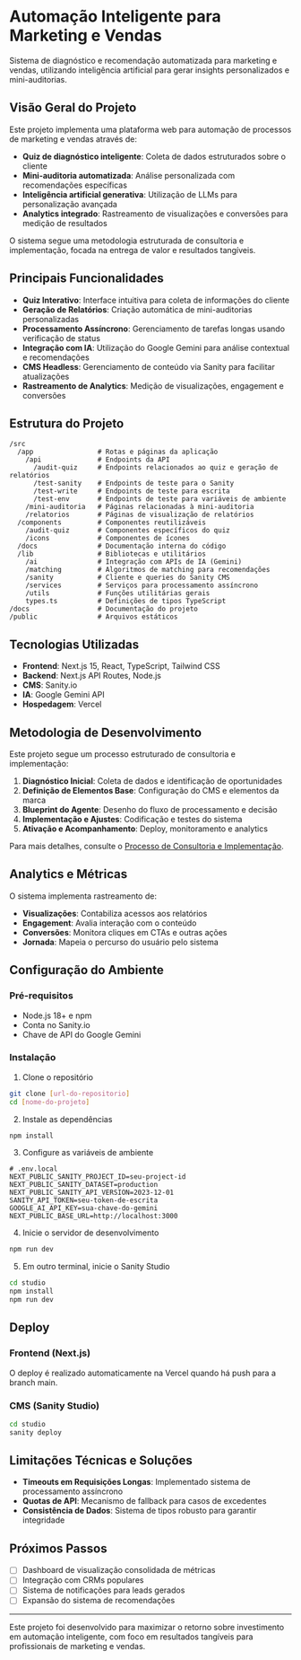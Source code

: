 # Automação Inteligente para Marketing e Vendas

Sistema de diagnóstico e recomendação automatizada para marketing e vendas, utilizando inteligência artificial para gerar insights personalizados e mini-auditorias.

## Visão Geral do Projeto

Este projeto implementa uma plataforma web para automação de processos de marketing e vendas através de:

- **Quiz de diagnóstico inteligente**: Coleta de dados estruturados sobre o cliente
- **Mini-auditoria automatizada**: Análise personalizada com recomendações específicas
- **Inteligência artificial generativa**: Utilização de LLMs para personalização avançada
- **Analytics integrado**: Rastreamento de visualizações e conversões para medição de resultados

O sistema segue uma metodologia estruturada de consultoria e implementação, focada na entrega de valor e resultados tangíveis.

## Principais Funcionalidades

- **Quiz Interativo**: Interface intuitiva para coleta de informações do cliente
- **Geração de Relatórios**: Criação automática de mini-auditorias personalizadas
- **Processamento Assíncrono**: Gerenciamento de tarefas longas usando verificação de status
- **Integração com IA**: Utilização do Google Gemini para análise contextual e recomendações
- **CMS Headless**: Gerenciamento de conteúdo via Sanity para facilitar atualizações
- **Rastreamento de Analytics**: Medição de visualizações, engagement e conversões

## Estrutura do Projeto

```
/src
  /app                # Rotas e páginas da aplicação
    /api              # Endpoints da API
      /audit-quiz     # Endpoints relacionados ao quiz e geração de relatórios
      /test-sanity    # Endpoints de teste para o Sanity
      /test-write     # Endpoints de teste para escrita
      /test-env       # Endpoints de teste para variáveis de ambiente
    /mini-auditoria   # Páginas relacionadas à mini-auditoria
    /relatorios       # Páginas de visualização de relatórios
  /components         # Componentes reutilizáveis
    /audit-quiz       # Componentes específicos do quiz
    /icons            # Componentes de ícones
  /docs               # Documentação interna do código
  /lib                # Bibliotecas e utilitários
    /ai               # Integração com APIs de IA (Gemini)
    /matching         # Algoritmos de matching para recomendações
    /sanity           # Cliente e queries do Sanity CMS
    /services         # Serviços para processamento assíncrono
    /utils            # Funções utilitárias gerais
    types.ts          # Definições de tipos TypeScript
/docs                 # Documentação do projeto
/public               # Arquivos estáticos
```

## Tecnologias Utilizadas

- **Frontend**: Next.js 15, React, TypeScript, Tailwind CSS
- **Backend**: Next.js API Routes, Node.js
- **CMS**: Sanity.io
- **IA**: Google Gemini API
- **Hospedagem**: Vercel

## Metodologia de Desenvolvimento

Este projeto segue um processo estruturado de consultoria e implementação:

1. **Diagnóstico Inicial**: Coleta de dados e identificação de oportunidades
2. **Definição de Elementos Base**: Configuração do CMS e elementos da marca
3. **Blueprint do Agente**: Desenho do fluxo de processamento e decisão
4. **Implementação e Ajustes**: Codificação e testes do sistema
5. **Ativação e Acompanhamento**: Deploy, monitoramento e analytics

Para mais detalhes, consulte o [Processo de Consultoria e Implementação](docs/Processo%20de%20Consultoria%20e%20Implementacao.md).

## Analytics e Métricas

O sistema implementa rastreamento de:
- **Visualizações**: Contabiliza acessos aos relatórios
- **Engagement**: Avalia interação com o conteúdo
- **Conversões**: Monitora cliques em CTAs e outras ações
- **Jornada**: Mapeia o percurso do usuário pelo sistema

## Configuração do Ambiente

### Pré-requisitos

- Node.js 18+ e npm
- Conta no Sanity.io
- Chave de API do Google Gemini

### Instalação

1. Clone o repositório
```bash
git clone [url-do-repositorio]
cd [nome-do-projeto]
```

2. Instale as dependências
```bash
npm install
```

3. Configure as variáveis de ambiente
```
# .env.local
NEXT_PUBLIC_SANITY_PROJECT_ID=seu-project-id
NEXT_PUBLIC_SANITY_DATASET=production
NEXT_PUBLIC_SANITY_API_VERSION=2023-12-01
SANITY_API_TOKEN=seu-token-de-escrita
GOOGLE_AI_API_KEY=sua-chave-do-gemini
NEXT_PUBLIC_BASE_URL=http://localhost:3000
```

4. Inicie o servidor de desenvolvimento
```bash
npm run dev
```

5. Em outro terminal, inicie o Sanity Studio
```bash
cd studio
npm install
npm run dev
```

## Deploy

### Frontend (Next.js)
O deploy é realizado automaticamente na Vercel quando há push para a branch main.

### CMS (Sanity Studio)
```bash
cd studio
sanity deploy
```

## Limitações Técnicas e Soluções

- **Timeouts em Requisições Longas**: Implementado sistema de processamento assíncrono
- **Quotas de API**: Mecanismo de fallback para casos de excedentes
- **Consistência de Dados**: Sistema de tipos robusto para garantir integridade

## Próximos Passos

- [ ] Dashboard de visualização consolidada de métricas
- [ ] Integração com CRMs populares
- [ ] Sistema de notificações para leads gerados
- [ ] Expansão do sistema de recomendações

---

Este projeto foi desenvolvido para maximizar o retorno sobre investimento em automação inteligente, com foco em resultados tangíveis para profissionais de marketing e vendas.
